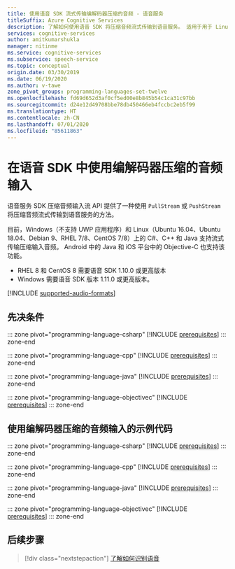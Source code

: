 ```yaml
---
title: 使用语音 SDK 流式传输编解码器压缩的音频 - 语音服务
titleSuffix: Azure Cognitive Services
description: 了解如何使用语音 SDK 将压缩音频流式传输到语音服务。 适用于用于 Linux 的 C++、C# 和 Java，Android 中的 Java 和 iOS 中的 Objective-C。
services: cognitive-services
author: amitkumarshukla
manager: nitinme
ms.service: cognitive-services
ms.subservice: speech-service
ms.topic: conceptual
origin.date: 03/30/2019
ms.date: 06/19/2020
ms.author: v-tawe
zone_pivot_groups: programming-languages-set-twelve
ms.openlocfilehash: fd69d652d3af0cf5ed00e8b845b54c1ca31c97bb
ms.sourcegitcommit: d24e12d49708bbe78db450466eb4fccbc2eb5f99
ms.translationtype: HT
ms.contentlocale: zh-CN
ms.lasthandoff: 07/01/2020
ms.locfileid: "85611863"
---
```

# <a name="use-codec-compressed-audio-input-with-the-speech-sdk"></a>在语音 SDK 中使用编解码器压缩的音频输入

语音服务 SDK 压缩音频输入流 API 提供了一种使用 `PullStream` 或 `PushStream` 将压缩音频流式传输到语音服务的方法。

目前，Windows（不支持 UWP 应用程序）和 Linux（Ubuntu 16.04、Ubuntu 18.04、Debian 9、RHEL 7/8、CentOS 7/8）上的 C#、C++ 和 Java 支持流式传输压缩输入音频。 Android 中的 Java 和 iOS 平台中的 Objective-C 也支持该功能。
* RHEL 8 和 CentOS 8 需要语音 SDK 1.10.0 或更高版本
* Windows 需要语音 SDK 版本 1.11.0 或更高版本。

[!INCLUDE [supported-audio-formats](includes/supported-audio-formats.md)]

## <a name="prerequisites"></a>先决条件

::: zone pivot="programming-language-csharp"
[!INCLUDE [prerequisites](includes/how-to/compressed-audio-input/csharp/prerequisites.md)]
::: zone-end

::: zone pivot="programming-language-cpp"
[!INCLUDE [prerequisites](includes/how-to/compressed-audio-input/cpp/prerequisites.md)]
::: zone-end

::: zone pivot="programming-language-java"
[!INCLUDE [prerequisites](includes/how-to/compressed-audio-input/java/prerequisites.md)]
::: zone-end

::: zone pivot="programming-language-objectivec"
[!INCLUDE [prerequisites](includes/how-to/compressed-audio-input/objectivec/prerequisites.md)]
::: zone-end

## <a name="example-code-using-codec-compressed-audio-input"></a>使用编解码器压缩的音频输入的示例代码

::: zone pivot="programming-language-csharp"
[!INCLUDE [prerequisites](includes/how-to/compressed-audio-input/csharp/examples.md)]
::: zone-end

::: zone pivot="programming-language-cpp"
[!INCLUDE [prerequisites](includes/how-to/compressed-audio-input/cpp/examples.md)]
::: zone-end

::: zone pivot="programming-language-java"
[!INCLUDE [prerequisites](includes/how-to/compressed-audio-input/java/examples.md)]
::: zone-end

::: zone pivot="programming-language-objectivec"
[!INCLUDE [prerequisites](includes/how-to/compressed-audio-input/objectivec/examples.md)]
::: zone-end

## <a name="next-steps"></a>后续步骤

> [!div class="nextstepaction"]
> [了解如何识别语音](quickstarts/speech-to-text-from-microphone.md)
